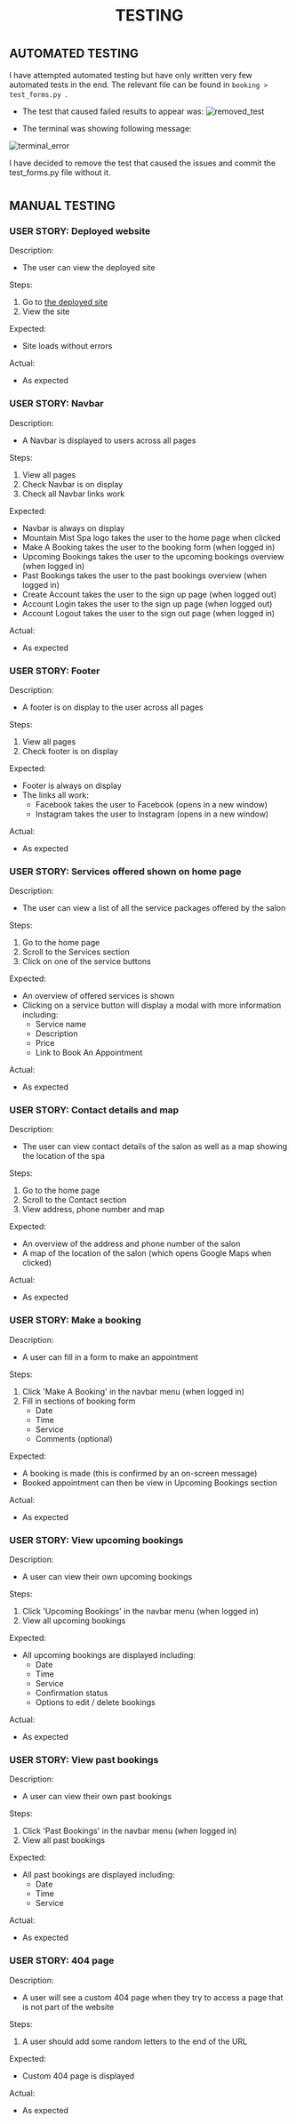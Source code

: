 <h1 align=center>TESTING</h1>

#

## AUTOMATED TESTING

I have attempted automated testing but have only written very few automated tests in the end. The relevant file can be found in `booking > test_forms.py `. 

- The test that caused failed results to appear was:
![removed_test](templates/documentation/images/removed_test.png)

- The terminal was showing following message:

![terminal_error](templates/documentation/images/terminal_error_test.png)

I have decided to remove the test that caused the issues and commit the test_forms.py file without it.

#

## MANUAL TESTING


### USER STORY: Deployed website

Description:
- The user can view the deployed site

Steps:
1. Go to [the deployed site](https://pp4-spa-4203ec483751.herokuapp.com/)
2. View the site

Expected:
- Site loads without errors

Actual:
- As expected


### USER STORY: Navbar

Description:
- A Navbar is displayed to users across all pages

Steps:
1. View all pages
2. Check Navbar is on display
3. Check all Navbar links work

Expected:
- Navbar is always on display
- Mountain Mist Spa logo takes the user to the home page when clicked
- Make A Booking takes the user to the booking form (when logged in)
- Upcoming Bookings takes the user to the upcoming bookings overview (when logged in)
- Past Bookings takes the user to the past bookings overview (when logged in)
- Create Account takes the user to the sign up page (when logged out)
- Account Login takes the user to the sign up page (when logged out)
- Account Logout takes the user to the sign out page (when logged in)

Actual:
- As expected


### USER STORY: Footer

Description:
- A footer is on display to the user across all pages

Steps:
1. View all pages
2. Check footer is on display

Expected:
- Footer is always on display
- The links all work:
    - Facebook takes the user to Facebook (opens in a new window)
    - Instagram takes the user to Instagram (opens in a new window)

Actual:
- As expected


### USER STORY: Services offered shown on home page 

Description:
- The user can view a list of all the service packages offered by the salon

Steps:
1. Go to the home page
2. Scroll to the Services section
3. Click on one of the service buttons

Expected:
- An overview of offered services is shown
- Clicking on a service button will display a modal with more information including:
    - Service name
    - Description
    - Price
    - Link to Book An Appointment

Actual:
- As expected


### USER STORY: Contact details and map

Description:
- The user can view contact details of the salon as well as a map showing the location of the spa

Steps:
1. Go to the home page
2. Scroll to the Contact section
3. View address, phone number and map

Expected:
- An overview of the address and phone number of the salon
- A map of the location of the salon (which opens Google Maps when clicked)

Actual:
- As expected


### USER STORY: Make a booking

Description:
- A user can fill in a form to make an appointment

Steps:
1. Click 'Make A Booking' in the navbar menu (when logged in)
2. Fill in sections of booking form
    - Date
    - Time
    - Service
    - Comments (optional)

Expected:
- A booking is made (this is confirmed by an on-screen message)
- Booked appointment can then be view in Upcoming Bookings section

Actual:
- As expected


### USER STORY: View upcoming bookings

Description:
- A user can view their own upcoming bookings

Steps:
1. Click 'Upcoming Bookings' in the navbar menu (when logged in)
2. View all upcoming bookings

Expected:
- All upcoming bookings are displayed including:
    - Date
    - Time
    - Service
    - Confirmation status
    - Options to edit / delete bookings

Actual:
- As expected


### USER STORY: View past bookings

Description:
- A user can view their own past bookings

Steps:
1. Click 'Past Bookings' in the navbar menu (when logged in)
2. View all past bookings

Expected:
- All past bookings are displayed including:
    - Date
    - Time
    - Service

Actual:
- As expected


### USER STORY: 404 page

Description:
- A user will see a custom 404 page when they try to access a page that is not part of the website

Steps:
1. A user should add some random letters to the end of the URL

Expected:
- Custom 404 page is displayed

Actual:
- As expected

